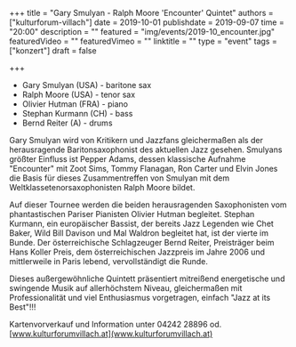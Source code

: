 +++
title = "Gary Smulyan - Ralph Moore 'Encounter' Quintet"
authors = ["kulturforum-villach"]
date = 2019-10-01
publishdate = 2019-09-07
time = "20:00"
description = ""
featured = "img/events/2019-10_encounter.jpg"
featuredVideo = ""
featuredVimeo = ""
linktitle = ""
type = "event"
tags = ["konzert"]
draft = false

+++


- Gary Smulyan (USA) - baritone sax
- Ralph Moore (USA) - tenor sax
- Olivier Hutman (FRA) - piano
- Stephan Kurmann (CH) - bass
- Bernd Reiter (A) - drums

Gary Smulyan wird von Kritikern und Jazzfans gleichermaßen als der herausragende Baritonsaxophonist des aktuellen Jazz gesehen.
Smulyans größter Einfluss ist Pepper Adams, dessen klassische Aufnahme "Encounter" mit Zoot Sims, Tommy Flanagan, Ron Carter und Elvin Jones die Basis für dieses Zusammentreffen von Smulyan mit dem Weltklassetenorsaxophonisten Ralph Moore bildet.

Auf dieser Tournee werden die beiden herausragenden Saxophonisten vom phantastischen Pariser Pianisten Olivier Hutman begleitet.
Stephan Kurmann, ein europäischer Bassist, der bereits Jazz Legenden wie Chet Baker, Wild Bill Davison und Mal Waldron begleitet hat, ist der vierte im Bunde. Der österreichische Schlagzeuger Bernd Reiter, Preisträger beim Hans Koller Preis, dem österreichischen Jazzpreis im Jahre 2006 und mittlerweile in Paris lebend, vervollständigt die Runde.

Dieses außergewöhnliche Quintett präsentiert mitreißend energetische und swingende Musik auf allerhöchstem Niveau, gleichermaßen mit Professionalität und viel Enthusiasmus vorgetragen, einfach "Jazz at its Best"!!!


Kartenvorverkauf und Information unter 04242 28896 od. [www.kulturforumvillach.at](www.kulturforumvillach.at)
